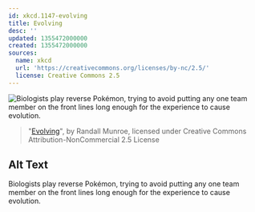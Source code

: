 ```yaml
---
id: xkcd.1147-evolving
title: Evolving
desc: ''
updated: 1355472000000
created: 1355472000000
sources:
  name: xkcd
  url: 'https://creativecommons.org/licenses/by-nc/2.5/'
  license: Creative Commons 2.5
---
```

![Biologists play reverse Pokémon, trying to avoid putting any one team member on the front lines long enough for the experience to cause evolution.](https://imgs.xkcd.com/comics/evolving.png)
> "[Evolving](https://xkcd.com/1147/)", by Randall Munroe, licensed under Creative Commons Attribution-NonCommercial 2.5 License

## Alt Text
Biologists play reverse Pokémon, trying to avoid putting any one team member on the front lines long enough for the experience to cause evolution.
